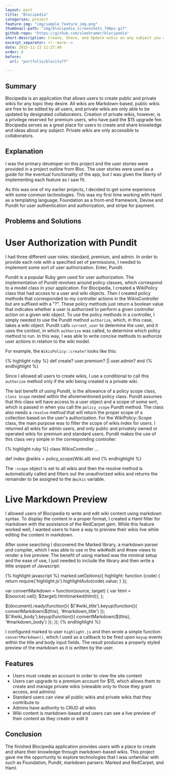 ```yaml
---
layout: post
title: "Blocipedia"
categories: project
feature-img: "img/sample_feature_img.png"
thumbnail-path: "img/blocipedia_screenshots_740px.gif"
github-repo: "https://github.com/sleekramer/blocipedia"
short-description: Create, Share, and Update wikis on any subject you choose.
excerpt_separator: <!--more-->
date: 2015-11-23 11:27:48
order: 8
before:
  url: "portfolio/blocitoff"

---
```

## Summary

Blocipedia is an application that allows users to create public and private wikis for any topic they desire. All wikis are Markdown-based, public wikis are free to be edited by all users, and private wikis are only able to be updated by designated collaborators. Creation of private wikis, however, is a privilege reserved for premium users, who have paid the $15 upgrade fee. Blocipedia serves as a great place for users to create and share knowledge and ideas about any subject. Private wikis are only accessible to collaborators.
<!--more-->

## Explanation

I was the primary developer on this project and the user stories were provided in a project outline from Bloc. The user stories were used as a guide for the eventual functionality of the app, but I was given the liberty of implementing each feature as I saw fit.

As this was one of my earlier projects, I decided to get some experience with some common technologies. This was my first time working with Haml as a templating language, Foundation as a front-end framework, Devise and Pundit for user authentication and authorization, and stripe for payment.

## Problems and Solutions

# User Authorization with Pundit

I had three different user roles: standard, premium, and admin. In order to provide each role with a specified set of permissions, I needed to implement some sort of user authorization.  Enter, Pundit.

Pundit is a popular Ruby gem used for user authorization. The implementation of Pundit revolves around policy classes, which correspond to a model class in your application.  For Blocipedia, I created a WikiPolicy class that had access to a user and wiki objects. Then I created policy methods that corresponded to my controller actions in the WikisController but are suffixed with a "?". These policy methods just return a boolean value that indicates whether a user is authorized to perform a given controller action on a given wiki object. To use the policy methods in a controller, I simply needed to use the Pundit method `authorize`, which, in this case, takes a wiki object. Pundit calls `current_user` to determine the user, and it uses the context, in which `authorize` was called, to determine which policy method to run. In this way, I was able to write concise methods to authorize user actions in relation to the wiki model.

For example, the `WikisPolicy::create?` looks like this:

{% highlight ruby %}
def create?
  user.premium? || user.admin?
end
{% endhighlight %}

Since I allowed all users to create wikis, I use a conditional to call this `authorize` method only if the wiki being created is a private wiki.

The last benefit of using Pundit, is the allowance of a policy scope class, `class Scope` nested within the aforementioned policy class. Pundit assumes that this class will have access to a user object and a scope of some sort, which is passed in when you call the `policy_scope` Pundit method. The class also needs a `resolve` method that will return the proper scope of a collection based on the user's authorization. For the WikiPolicy::Scope class, the main purpose was to filter the scope of wikis index for users. I returned all wikis for admin users, and only public and privately owned or operated wikis for premium and standard users. Pundit makes the use of this class very simple in the corresponding controller:

{% highlight ruby %}
class WikisController ...

def index
  @wikis = policy_scope(Wiki.all)
end
{% endhighlight %}

The `:scope` object is set to all wikis and then the resolve method is automatically called and filters out the unauthorized wikis and returns the remainder to be assigned to the `@wikis` variable.

# Live Markdown Preview

I allowed users of Blocipedia to write and edit wiki content using markdown syntax. To display the content in a proper format, I created a Haml filter for markdown with the assistance of the RedCarpet gem. While this feature worked well, I wanted users to have a way to preview their wikis live while editing the content in markdown.

After some searching I discovered the Marked library, a markdown parser and compiler, which I was able to use in the wiki#edit and #new views to render a live preview. The benefit of using marked was the minimal setup and the ease of use, I just needed to include the library and then write a little snippet of Javascript:

{% highlight javascript %}
marked.setOptions({
  highlight: function (code) {
    return require('highlight.js').highlightAuto(code).value;
  }
});

var convertMarkdown = function(source, target) {
  var html = $(source).val();
  $(target).html(marked(html));
};

$(document).ready(function(){
  $('#wiki_title').keyup(function(){
    convertMarkdown($(this), '#markdown_title')
  });
  $('#wiki_body').keyup(function(){
    convertMarkdown($(this), '#markdown_body')
  });
});
{% endhighlight %}

I configured marked to user `highlight.js` and then wrote a simple function `convertMarkdown()`, which I used as a callback to be fired upon `keyup` events within the title and body input fields. The result produces a properly styled preview of the markdown as it is written by the user.

## Features

* Users must create an account in order to view the site content
* Users can upgrade to a premium account for $15, which allows them to create and manage private wikis (viewable only to those they grant access, and admins)
* Standard users can view all public wikis and private wikis that they contribute to
* Admins have authority to CRUD all wikis
* Wiki content is markdown-based and users can see a live preview of their content as they create or edit it

## Conclusion

The finished Blocipedia application provides users with a place to create and share their knowledge through markdown-based wikis. This project gave me the opportunity to explore technologies that I was unfamiliar with such as Foundation, Pundit, markdown parsers: Marked and RedCarpet, and Haml.
